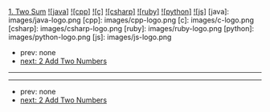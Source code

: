 [1. Two Sum](https://leetcode.com/problems/two-sum/)
[![java]](https://github.com/leetcode-study-group/leetcode-java-solutions/blob/master/001-two-sum.md)
[![cpp]](https://github.com/leetcode-study-group/leetcode-cpp-solutions/blob/master/001-two-sum.md)
[![c]](https://github.com/leetcode-study-group/leetcode-c-solutions/blob/master/001-two-sum.md)
[![csharp]](https://github.com/leetcode-study-group/leetcode-csharp-solutions/blob/master/001-two-sum.md)
[![ruby]](https://github.com/leetcode-study-group/leetcode-ruby-solutions/blob/master/001-two-sum.md)
[![python]](https://github.com/leetcode-study-group/leetcode-python-solutions/blob/master/001-two-sum.md)
[![js]](https://github.com/leetcode-study-group/leetcode-js-solutions/blob/master/001-two-sum.md)
[java]: images/java-logo.png
[cpp]: images/cpp-logo.png
[c]: images/c-logo.png
[csharp]: images/csharp-logo.png
[ruby]: images/ruby-logo.png
[python]: images/python-logo.png
[js]: images/js-logo.png

- prev: none
- [next: 2 Add Two Numbers](002-add-two-numbers.md)

---


---

- prev: none
- [next: 2 Add Two Numbers](002-add-two-numbers.md)
